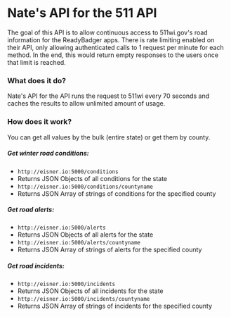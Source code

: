 # Nate's API for the 511 API

The goal of this API is to allow continuous access to 511wi.gov's road information for the ReadyBadger apps. There is rate limiting enabled on their API, only allowing authenticated calls to 1 request per minute for each method. In the end, this would return empty responses to the users once that limit is reached.

### What does it do?

Nate's API for the API runs the request to 511wi every 70 seconds and caches the results to allow unlimited amount of usage.

### How does it work?
You can get all values by the bulk (entire state) or get them by county.


##### Get winter road conditions:
 + ```http://eisner.io:5000/conditions```
  + Returns JSON Objects of all conditions for the state
 + ```http://eisner.io:5000/conditions/countyname```
  + Returns JSON Array of strings of conditions for the specified county

##### Get road alerts:
 + ```http://eisner.io:5000/alerts```
  + Returns JSON Objects of all alerts for the state
 + ```http://eisner.io:5000/alerts/countyname```
  + Returns JSON Array of strings of alerts for the specified county

##### Get road incidents:
 + ```http://eisner.io:5000/incidents```
  + Returns JSON Objects of all incidents for the state
 + ```http://eisner.io:5000/incidents/countyname```
  + Returns JSON Array of strings of incidents for the specified county
